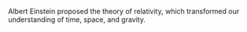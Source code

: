 Albert Einstein proposed the theory of relativity, which transformed our understanding of time, space, and gravity.